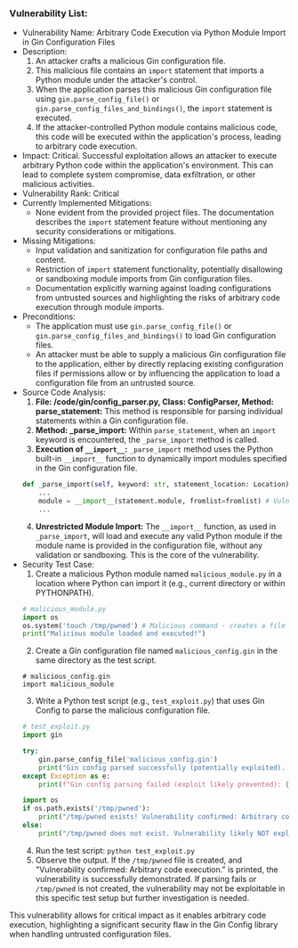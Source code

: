 ### Vulnerability List:

- Vulnerability Name: Arbitrary Code Execution via Python Module Import in Gin Configuration Files
- Description:
    1. An attacker crafts a malicious Gin configuration file.
    2. This malicious file contains an `import` statement that imports a Python module under the attacker's control.
    3. When the application parses this malicious Gin configuration file using `gin.parse_config_file()` or `gin.parse_config_files_and_bindings()`, the `import` statement is executed.
    4. If the attacker-controlled Python module contains malicious code, this code will be executed within the application's process, leading to arbitrary code execution.
- Impact: Critical. Successful exploitation allows an attacker to execute arbitrary Python code within the application's environment. This can lead to complete system compromise, data exfiltration, or other malicious activities.
- Vulnerability Rank: Critical
- Currently Implemented Mitigations:
    - None evident from the provided project files. The documentation describes the `import` statement feature without mentioning any security considerations or mitigations.
- Missing Mitigations:
    - Input validation and sanitization for configuration file paths and content.
    - Restriction of `import` statement functionality, potentially disallowing or sandboxing module imports from Gin configuration files.
    - Documentation explicitly warning against loading configurations from untrusted sources and highlighting the risks of arbitrary code execution through module imports.
- Preconditions:
    - The application must use `gin.parse_config_file()` or `gin.parse_config_files_and_bindings()` to load Gin configuration files.
    - An attacker must be able to supply a malicious Gin configuration file to the application, either by directly replacing existing configuration files if permissions allow or by influencing the application to load a configuration file from an untrusted source.
- Source Code Analysis:
    1. **File: /code/gin/config_parser.py, Class: ConfigParser, Method: parse_statement:** This method is responsible for parsing individual statements within a Gin configuration file.
    2. **Method: _parse_import:** Within `parse_statement`, when an `import` keyword is encountered, the `_parse_import` method is called.
    3. **Execution of `__import__`:**  `_parse_import` method uses the Python built-in `__import__` function to dynamically import modules specified in the Gin configuration file.
    ```python
    def _parse_import(self, keyword: str, statement_location: Location):
        ...
        module = __import__(statement.module, fromlist=fromlist) # Vulnerable line
        ...
    ```
    4. **Unrestricted Module Import:** The `__import__` function, as used in `_parse_import`, will load and execute any valid Python module if the module name is provided in the configuration file, without any validation or sandboxing. This is the core of the vulnerability.
- Security Test Case:
    1. Create a malicious Python module named `malicious_module.py` in a location where Python can import it (e.g., current directory or within PYTHONPATH).
    ```python
    # malicious_module.py
    import os
    os.system('touch /tmp/pwned') # Malicious command - creates a file to indicate code execution
    print("Malicious module loaded and executed!")
    ```
    2. Create a Gin configuration file named `malicious_config.gin` in the same directory as the test script.
    ```gin
    # malicious_config.gin
    import malicious_module
    ```
    3. Write a Python test script (e.g., `test_exploit.py`) that uses Gin Config to parse the malicious configuration file.
    ```python
    # test_exploit.py
    import gin

    try:
        gin.parse_config_file('malicious_config.gin')
        print("Gin config parsed successfully (potentially exploited). Check for /tmp/pwned.")
    except Exception as e:
        print(f"Gin config parsing failed (exploit likely prevented): {e}")

    import os
    if os.path.exists('/tmp/pwned'):
        print("/tmp/pwned exists! Vulnerability confirmed: Arbitrary code execution.")
    else:
        print("/tmp/pwned does not exist. Vulnerability likely NOT exploited (but needs further investigation).")
    ```
    4. Run the test script: `python test_exploit.py`
    5. Observe the output. If the `/tmp/pwned` file is created, and "Vulnerability confirmed: Arbitrary code execution." is printed, the vulnerability is successfully demonstrated. If parsing fails or `/tmp/pwned` is not created, the vulnerability may not be exploitable in this specific test setup but further investigation is needed.

This vulnerability allows for critical impact as it enables arbitrary code execution, highlighting a significant security flaw in the Gin Config library when handling untrusted configuration files.